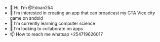 - 👋 Hi, I’m @Edoan254
- 👀 I’m interested in creating an app that can broadcast my GTA Vice city game on andoid
- 🌱 I’m currently learning computer science
- 💞️ I’m looking to collaborate on apps
- 📫 How to reach me whatsap +254719626017

<!---
Edoan254/Edoan254 is a ✨ special ✨ repository because its `README.md` (this file) appears on your GitHub profile.
You can click the Preview link to take a look at your changes.
--->
